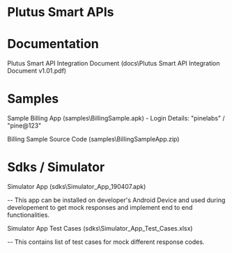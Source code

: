 # Plutus Smart APIs

# Documentation

Plutus Smart API Integration Document (docs\Plutus Smart API Integration Document v1.01.pdf)

# Samples

Sample Billing App (samples\BillingSample.apk) - Login Details: "pinelabs" / "pine@123"

Billing Sample Source Code (samples\BillingSampleApp.zip)


# Sdks / Simulator

Simulator App (sdks\Simulator_App_190407.apk)

-- This app can be installed on developer's Android Device and used during developement to get mock responses and implement end to end functionalities.

Simulator App Test Cases (sdks\Simulator_App_Test_Cases.xlsx)

-- This contains list of test cases for mock different response codes.

